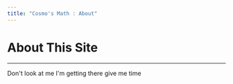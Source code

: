 ```yaml
---
title: "Cosmo's Math : About"
---
```

<p></p>
<h1 id="head-slim">About This Site</h1>
<hr id="post-mid">
<p>
Don't look at me I'm getting there give me time
</p>